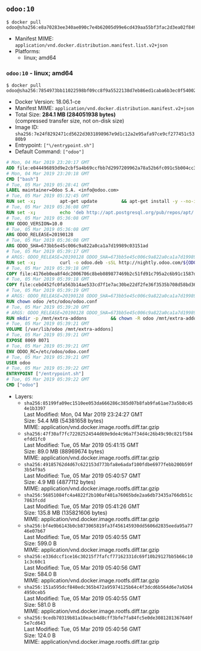 ## `odoo:10`

```console
$ docker pull odoo@sha256:e8a70283ee340ae090c7e4b62005d99e6cd439aa55bf3fac2d3ea02f8499d62a
```

-	Manifest MIME: `application/vnd.docker.distribution.manifest.list.v2+json`
-	Platforms:
	-	linux; amd64

### `odoo:10` - linux; amd64

```console
$ docker pull odoo@sha256:7854973bb11022598bf09cc8f9a5522138d7eb86ed1caba6b3ec0f540024c5dd
```

-	Docker Version: 18.06.1-ce
-	Manifest MIME: `application/vnd.docker.distribution.manifest.v2+json`
-	Total Size: **284.1 MB (284051938 bytes)**  
	(compressed transfer size, not on-disk size)
-	Image ID: `sha256:7e24f8292471cd5622d3031898967e9d1c12a2e95afa97ce9cf277451c5380b9`
-	Entrypoint: `["\/entrypoint.sh"]`
-	Default Command: `["odoo"]`

```dockerfile
# Mon, 04 Mar 2019 23:20:17 GMT
ADD file:e044496893d9e2cbf5a4b69ccfbb7d2997209962a78a52b6fc091c5b004cc33f in / 
# Mon, 04 Mar 2019 23:20:18 GMT
CMD ["bash"]
# Tue, 05 Mar 2019 05:28:41 GMT
LABEL maintainer=Odoo S.A. <info@odoo.com>
# Tue, 05 Mar 2019 05:32:45 GMT
RUN set -x;         apt-get update         && apt-get install -y --no-install-recommends             ca-certificates             curl             dirmngr             node-less             python-gevent             python-ldap             python-pip             python-qrcode             python-renderpm             python-support             python-vobject             python-watchdog         && curl -o wkhtmltox.deb -sSL https://github.com/wkhtmltopdf/wkhtmltopdf/releases/download/0.12.5/wkhtmltox_0.12.5-1.jessie_amd64.deb         && echo '4d104ff338dc2d2083457b3b1e9baab8ddf14202 wkhtmltox.deb' | sha1sum -c -         && dpkg --force-depends -i wkhtmltox.deb         && apt-get -y install -f --no-install-recommends         && apt-get purge -y --auto-remove -o APT::AutoRemove::RecommendsImportant=false -o APT::AutoRemove::SuggestsImportant=false npm         && rm -rf /var/lib/apt/lists/* wkhtmltox.deb         && pip install psycogreen==1.0
# Tue, 05 Mar 2019 05:36:08 GMT
RUN set -x;         echo 'deb http://apt.postgresql.org/pub/repos/apt/ jessie-pgdg main' > etc/apt/sources.list.d/pgdg.list         && export GNUPGHOME="$(mktemp -d)"         && repokey='B97B0AFCAA1A47F044F244A07FCC7D46ACCC4CF8'         && gpg --batch --keyserver keyserver.ubuntu.com --recv-keys "${repokey}"         && gpg --armor --export "${repokey}" | apt-key add -         && rm -rf "$GNUPGHOME"         && apt-get update          && apt-get install -y postgresql-client         && rm -rf /var/lib/apt/lists/*
# Tue, 05 Mar 2019 05:36:08 GMT
ENV ODOO_VERSION=10.0
# Tue, 05 Mar 2019 05:36:08 GMT
ARG ODOO_RELEASE=20190128
# Tue, 05 Mar 2019 05:36:08 GMT
ARG ODOO_SHA=673bb5e45c006c9a822a0ca1a7d19989c03151ad
# Tue, 05 Mar 2019 05:39:17 GMT
# ARGS: ODOO_RELEASE=20190128 ODOO_SHA=673bb5e45c006c9a822a0ca1a7d19989c03151ad
RUN set -x;         curl -o odoo.deb -sSL http://nightly.odoo.com/${ODOO_VERSION}/nightly/deb/odoo_${ODOO_VERSION}.${ODOO_RELEASE}_all.deb         && echo "${ODOO_SHA} odoo.deb" | sha1sum -c -         && dpkg --force-depends -i odoo.deb         && apt-get update         && apt-get -y install -f --no-install-recommends         && rm -rf /var/lib/apt/lists/* odoo.deb
# Tue, 05 Mar 2019 05:39:18 GMT
COPY file:4176eb0ea8f4dc2006706c8beb089877469b2c51fd91c795a2c6b91c1587dff1 in / 
# Tue, 05 Mar 2019 05:39:18 GMT
COPY file:cebd452fc0fa563b14ae533cd7f1e7ac30be22df2fe36f3535b708d58bd3601d in /etc/odoo/ 
# Tue, 05 Mar 2019 05:39:19 GMT
# ARGS: ODOO_RELEASE=20190128 ODOO_SHA=673bb5e45c006c9a822a0ca1a7d19989c03151ad
RUN chown odoo /etc/odoo/odoo.conf
# Tue, 05 Mar 2019 05:39:20 GMT
# ARGS: ODOO_RELEASE=20190128 ODOO_SHA=673bb5e45c006c9a822a0ca1a7d19989c03151ad
RUN mkdir -p /mnt/extra-addons         && chown -R odoo /mnt/extra-addons
# Tue, 05 Mar 2019 05:39:21 GMT
VOLUME [/var/lib/odoo /mnt/extra-addons]
# Tue, 05 Mar 2019 05:39:21 GMT
EXPOSE 8069 8071
# Tue, 05 Mar 2019 05:39:21 GMT
ENV ODOO_RC=/etc/odoo/odoo.conf
# Tue, 05 Mar 2019 05:39:21 GMT
USER odoo
# Tue, 05 Mar 2019 05:39:22 GMT
ENTRYPOINT ["/entrypoint.sh"]
# Tue, 05 Mar 2019 05:39:22 GMT
CMD ["odoo"]
```

-	Layers:
	-	`sha256:85199fa09ec1510ee053da666286c385d07b8fab9fa61ae73a5b8c454e1b3397`  
		Last Modified: Mon, 04 Mar 2019 23:24:27 GMT  
		Size: 54.4 MB (54381658 bytes)  
		MIME: application/vnd.docker.image.rootfs.diff.tar.gzip
	-	`sha256:47f30af7fc72202524544d69e9de4c96a7f34d4c26b49c90c821f584efdd1fc0`  
		Last Modified: Tue, 05 Mar 2019 05:41:15 GMT  
		Size: 89.0 MB (88969674 bytes)  
		MIME: application/vnd.docker.image.rootfs.diff.tar.gzip
	-	`sha256:49185762d4d67c622153d773bfa8e6adaf100fdbe6977febb200b59f3b54f9a5`  
		Last Modified: Tue, 05 Mar 2019 05:40:57 GMT  
		Size: 4.9 MB (4877112 bytes)  
		MIME: application/vnd.docker.image.rootfs.diff.tar.gzip
	-	`sha256:56851084fc4a4822f2b100af401a76065bde2aa6db73435a766db51c7863fcdd`  
		Last Modified: Tue, 05 Mar 2019 05:41:26 GMT  
		Size: 135.8 MB (135821606 bytes)  
		MIME: application/vnd.docker.image.rootfs.diff.tar.gzip
	-	`sha256:bf4e9b6143b0cb873065819fa3f456145930dd5606d2835eeda95a7746e07b67`  
		Last Modified: Tue, 05 Mar 2019 05:40:55 GMT  
		Size: 599.0 B  
		MIME: application/vnd.docker.image.rootfs.diff.tar.gzip
	-	`sha256:e336dccf1ce16c30215f7fafcf77162331dc69f10b29127bb5b66c101c3c60c1`  
		Last Modified: Tue, 05 Mar 2019 05:40:56 GMT  
		Size: 584.0 B  
		MIME: application/vnd.docker.image.rootfs.diff.tar.gzip
	-	`sha256:151a595dcf840edc365b472a95974125b64c4f3dcd6b564d6e7a92644950ceb5`  
		Last Modified: Tue, 05 Mar 2019 05:40:55 GMT  
		Size: 581.0 B  
		MIME: application/vnd.docker.image.rootfs.diff.tar.gzip
	-	`sha256:9cedb70319b81a10eacb4d8cff3bfe7fa84fc5e0de3081281367640f5e7cd643`  
		Last Modified: Tue, 05 Mar 2019 05:40:56 GMT  
		Size: 124.0 B  
		MIME: application/vnd.docker.image.rootfs.diff.tar.gzip
